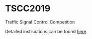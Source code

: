 # TSCC2019
Traffic Signal Control Competition

Detailed instructions can be found [here](https://shimo.im/docs/BRq38y6T8OET9UE5).
